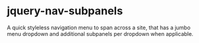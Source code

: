 # jquery-nav-subpanels
A quick styleless navigation menu to span across a site, that has a jumbo menu dropdown and additional subpanels per dropdown when applicable.
